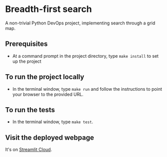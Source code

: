 # Breadth-first search

A non-trivial Python DevOps project, implementing search through a grid map. 

## Prerequisites

* At a command prompt in the project directory, type `make install` to set up the project

## To run the project locally

* In the terminal window, type `make run` and follow the instructions to point your browser to the provided URL.

## To run the tests

* In the terminal window, type `make test`.

## Visit the deployed webpage

It's on [Streamlit Cloud](https://bcorfman-bfs-main.streamlit.app).

